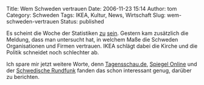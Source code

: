 Title: Wem Schweden vertrauen
Date: 2006-11-23 15:14
Author: tom
Category: Schweden
Tags: IKEA, Kultur, News, Wirtschaft
Slug: wem-schweden-vertrauen
Status: published

Es scheint die Woche der Statistiken
[zu](http://www.fiket.de/2006/11/20/entwicklung-in-deutschland-und-schweden/)
[sein](http://www.fiket.de/2006/11/22/schweden-beste-demokratie-der-welt/).
Gestern kam zusätzlich die Meldung, dass man untersucht hat, in welchem
Maße die Schweden Organisationen und Firmen vertrauen. IKEA schlägt
dabei die Kirche und die Politik schneidet noch schlechter ab.

Ich spare mir jetzt weitere Worte, denn
[Tagensschau.de](http://www.tagesschau.de/aktuell/meldungen/0,,OID6122144_REF1,00.html),
[Spiegel Online](http://www.spiegel.de/wirtschaft/0,1518,450174,00.html)
und der [Schwedische
Rundfunk](http://www.sr.se/cgi-bin/International/nyhetssidor/artikel.asp?ProgramID=2108&Nyheter=&format=1&artikel=1050941)
fanden das schon interessant genug, darüber zu berichten.

